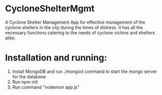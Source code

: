 # CycloneShelterMgmt
A Cyclone Shelter Management App for effective management of the cyclone shelters in the city during the times of distress. It has all the necessary functions catering to the needs of cyclone victims and shelters alike.

# Installation and running:
1) Install MongoDB and run ./mongod command to start the mongo server for the database
2) Run npm init
3) Run command "nodemon app.js"
